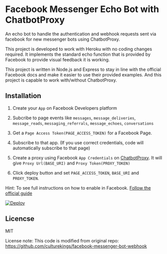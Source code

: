 # Facebook Messenger Echo Bot with ChatbotProxy

An echo bot to handle the authentication and webhook requests sent via facebook for new messenger bots using ChatbotProxy.

This project is developed to work with Heroku with no coding changes required. It implements the standard echo function that is provided by Facebook to provide visual feedback it is working.

This project is written in Node.js and Express to stay in line with the official Facebook docs and make it easier to use their provided examples. And this project is capable to work with/without ChatbotProxy.

## Installation

1) Create your `App` on Facebook Developers platform

2) Subcribe to page events like `messages`, `message_deliveries`, `message_reads`, `messaging_referrals`, `message_echoes`, `conversations`

3) Get a `Page Access Token(PAGE_ACCESS_TOKEN)` for a Facebook Page.

4) Subscribe to that app. (If you use correct credentials, code will automatically subscribe to that page)

5) Create a proxy using Facebook `App Credentials` on [ChatbotProxy](https://www.chatbotproxy.com/proxies/new). It will give `Proxy Url(BASE_URI)` and `Proxy Token(PROXY_TOKEN)`

6) Click deploy button and set `PAGE_ACCESS_TOKEN`, `BASE_URI` and `PROXY_TOKEN`.

Hint: To see full instructions on how to enable in Facebook. [Follow the official guide](https://developers.facebook.com/docs/messenger-platform/quickstart)

[![Deploy](https://www.herokucdn.com/deploy/button.svg)](https://heroku.com/deploy)

## Licencse

MIT

License note: This code is modified from original repo: https://github.com/culturekings/facebook-messenger-bot-webhook
